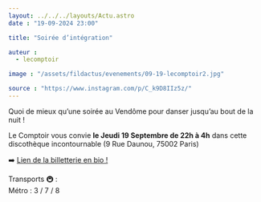 ```yaml
---
layout: ../../../layouts/Actu.astro
date : "19-09-2024 23:00"

title: "Soirée d’intégration"

auteur :
  - lecomptoir

image : "/assets/fildactus/evenements/09-19-lecomptoir2.jpg"

source : "https://www.instagram.com/p/C_k9D8IIz5z/"
---
```


Quoi de mieux qu’une soirée au Vendôme pour danser jusqu’au bout de la nuit !

Le Comptoir vous convie __le Jeudi 19 Septembre de 22h à 4h__ dans cette discothèque incontournable (9 Rue Daunou, 75002 Paris)

➡️ [Lien de la billetterie en bio !](https://collecte.io/soiree-integration-7626160/)

Transports 🚇 :  
Métro : 3 / 7 / 8